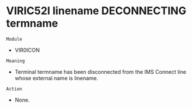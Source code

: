 # VIRIC52I linename DECONNECTING termname

`Module`
- VIR0ICON

`Meaning`
- Terminal termname has been disconnected from the IMS Connect line whose external name is linename.

`Action`
- None.
